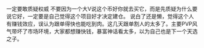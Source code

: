 一定要敢质疑权威  不要因为一个大V说这个币好你就去买它，而是先质疑为什么要说它好，一定要是自己觉得这个项目好才决定建仓。  说白了还是懒，觉得这个人有赚钱效应，误认为跟单得快也能吃到肉。这几天跟单割人的太多了。主要PVP风气带坏了市场环境，大家都想赚快钱，暴富神话看太多，以为自己也是下一个天选之子。
